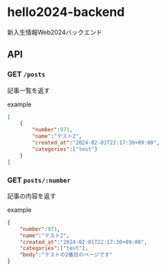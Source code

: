 # hello2024-backend
新入生情報Web2024バックエンド

## API

### GET `/posts`

記事一覧を返す

example
```json
[
    {
        "number":971,
        "name":"テスト2",
        "created_at":"2024-02-01T22:17:30+09:00",
        "categories":["test"]
    }
]
```

### GET `posts/:number`

記事の内容を返す

example
```json
{
    "number":971,
    "name":"テスト2",
    "created_at":"2024-02-01T22:17:30+09:00",
    "categories":["test"],
    "body":"テストの2番目のページです"
}
```

